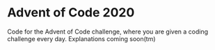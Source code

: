 # Advent of Code 2020
 Code for the Advent of Code challenge, where you are given a coding challenge every day. Explanations coming soon(tm)
